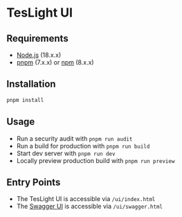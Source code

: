 # TesLight UI

## Requirements

- [Node.js](https://nodejs.org/) (18.x.x)
- [pnpm](https://pnpm.io/) (7.x.x) or [npm](https://www.npmjs.com/package/npm) (8.x.x)

## Installation

```sh
pnpm install
```

## Usage

- Run a security audit with `pnpm run audit`
- Run a build for production with `pnpm run build`
- Start dev server with `pnpm run dev`
- Locally preview production build with `pnpm run preview`

## Entry Points

- The TesLight UI is accessible via `/ui/index.html`
- The [Swagger UI](https://github.com/swagger-api/swagger-ui) is accessible via `/ui/swagger.html`
